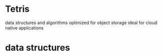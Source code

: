 # Tetris
data structures and algorithms optimized for object storage ideal for cloud native applications

# data structures
